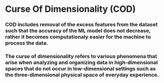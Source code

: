 # Curse Of Dimensionality (COD)
### COD includes removal of the excess features from the dataset such that the accuracy of the ML model does not decrease, rather it becomes computationaly easier for the machine to process the data.
### The curse of dimensionality refers to various phenomena that arise when analyzing and organizing data in high-dimensional spaces that do not occur in low-dimensional settings such as the three-dimensional physical space of everyday experience.
